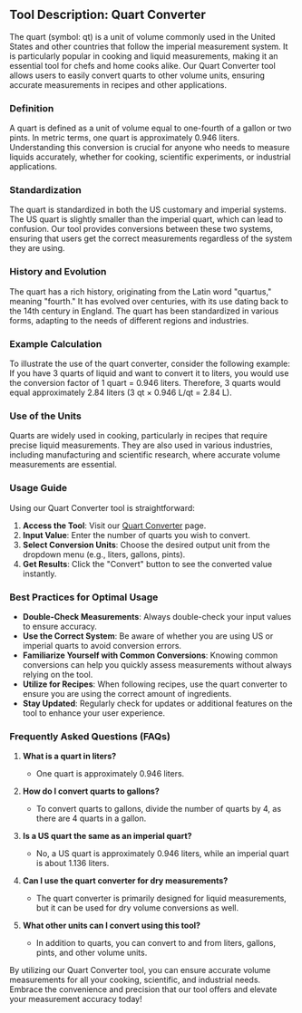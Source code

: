 ## Tool Description: Quart Converter

The quart (symbol: qt) is a unit of volume commonly used in the United States and other countries that follow the imperial measurement system. It is particularly popular in cooking and liquid measurements, making it an essential tool for chefs and home cooks alike. Our Quart Converter tool allows users to easily convert quarts to other volume units, ensuring accurate measurements in recipes and other applications.

### Definition

A quart is defined as a unit of volume equal to one-fourth of a gallon or two pints. In metric terms, one quart is approximately 0.946 liters. Understanding this conversion is crucial for anyone who needs to measure liquids accurately, whether for cooking, scientific experiments, or industrial applications.

### Standardization

The quart is standardized in both the US customary and imperial systems. The US quart is slightly smaller than the imperial quart, which can lead to confusion. Our tool provides conversions between these two systems, ensuring that users get the correct measurements regardless of the system they are using.

### History and Evolution

The quart has a rich history, originating from the Latin word "quartus," meaning "fourth." It has evolved over centuries, with its use dating back to the 14th century in England. The quart has been standardized in various forms, adapting to the needs of different regions and industries.

### Example Calculation

To illustrate the use of the quart converter, consider the following example: If you have 3 quarts of liquid and want to convert it to liters, you would use the conversion factor of 1 quart = 0.946 liters. Therefore, 3 quarts would equal approximately 2.84 liters (3 qt × 0.946 L/qt = 2.84 L).

### Use of the Units

Quarts are widely used in cooking, particularly in recipes that require precise liquid measurements. They are also used in various industries, including manufacturing and scientific research, where accurate volume measurements are essential.

### Usage Guide

Using our Quart Converter tool is straightforward:

1. **Access the Tool**: Visit our [Quart Converter](https://www.inayam.co/unit-converter/volume) page.
2. **Input Value**: Enter the number of quarts you wish to convert.
3. **Select Conversion Units**: Choose the desired output unit from the dropdown menu (e.g., liters, gallons, pints).
4. **Get Results**: Click the "Convert" button to see the converted value instantly.

### Best Practices for Optimal Usage

- **Double-Check Measurements**: Always double-check your input values to ensure accuracy.
- **Use the Correct System**: Be aware of whether you are using US or imperial quarts to avoid conversion errors.
- **Familiarize Yourself with Common Conversions**: Knowing common conversions can help you quickly assess measurements without always relying on the tool.
- **Utilize for Recipes**: When following recipes, use the quart converter to ensure you are using the correct amount of ingredients.
- **Stay Updated**: Regularly check for updates or additional features on the tool to enhance your user experience.

### Frequently Asked Questions (FAQs)

1. **What is a quart in liters?**
   - One quart is approximately 0.946 liters.

2. **How do I convert quarts to gallons?**
   - To convert quarts to gallons, divide the number of quarts by 4, as there are 4 quarts in a gallon.

3. **Is a US quart the same as an imperial quart?**
   - No, a US quart is approximately 0.946 liters, while an imperial quart is about 1.136 liters.

4. **Can I use the quart converter for dry measurements?**
   - The quart converter is primarily designed for liquid measurements, but it can be used for dry volume conversions as well.

5. **What other units can I convert using this tool?**
   - In addition to quarts, you can convert to and from liters, gallons, pints, and other volume units.

By utilizing our Quart Converter tool, you can ensure accurate volume measurements for all your cooking, scientific, and industrial needs. Embrace the convenience and precision that our tool offers and elevate your measurement accuracy today!